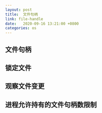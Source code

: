 ```yaml
---
layout: post
title:  文件句柄
link: file-handle
date:   2020-09-16 13:21:00 +0800
categories: os
---
```


## 文件句柄

## 锁定文件

## 观察文件变更

## 进程允许持有的文件句柄数限制
